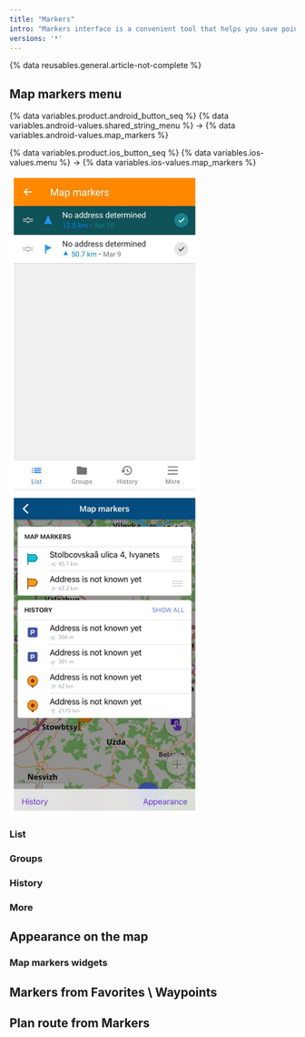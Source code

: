```yaml
---
title: "Markers"
intro: "Markers interface is a convenient tool that helps you save points on the map for your short-term needs."
versions: '*'
---
```


{% data reusables.general.article-not-complete %}


## Map markers menu

{% data variables.product.android_button_seq %} {% data variables.android-values.shared_string_menu %} → {% data variables.android-values.map_markers %}

{% data variables.product.ios_button_seq %} {% data variables.ios-values.menu %} → {% data variables.ios-values.map_markers %}

![Map markers menu Android](/assets/images/personal/markers/map_markers_menu_android.png) ![Map markers menu iOS](/assets/images/personal/markers/map_markers_menu_ios.png)

### List

### Groups

### History

### More


## Appearance on the map

### Map markers widgets

## Markers from Favorites \ Waypoints

## Plan route from Markers



